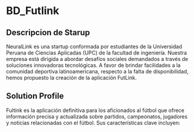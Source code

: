 # BD_Futlink
<h2>Descripcion de Starup</h2>

NeuralLink es una startup conformada por estudiantes de la Universidad Peruana de Ciencias Aplicadas (UPC) de la facultad de ingeniería. Nuestra empresa está dirigida a abordar desafíos sociales demandados a través de soluciones innovadoras tecnológicas. A favor de brindar facilidades a la comunidad deportiva latinoamericana, respecto a la falta de disponibilidad, hemos propuesto la creación de la aplicación FutLink. 

<h2>Solution Profile</h2>
Fultink es la aplicación definitiva para los aficionados al fútbol que ofrece información precisa y actualizada sobre partidos, campeonatos, jugadores y noticias relacionadas con el fútbol. Sus características clave incluyen:
